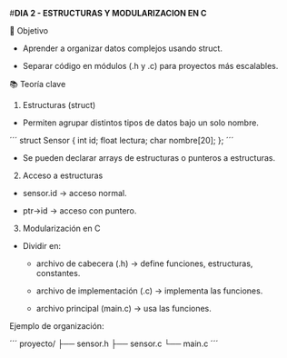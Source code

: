 #**DIA 2 - ESTRUCTURAS Y MODULARIZACION EN C**

🎯 Objetivo

* Aprender a organizar datos complejos usando struct.

* Separar código en módulos (.h y .c) para proyectos más escalables.

📚 Teoría clave

1. Estructuras (struct)

* Permiten agrupar distintos tipos de datos bajo un solo nombre.

´´´
struct Sensor {
    int id;
    float lectura;
    char nombre[20];
};
´´´

* Se pueden declarar arrays de estructuras o punteros a estructuras.

2. Acceso a estructuras

* sensor.id → acceso normal.

* ptr->id → acceso con puntero.

3. Modularización en C

* Dividir en:

	* archivo de cabecera (.h) → define funciones, estructuras, constantes.

	* archivo de implementación (.c) → implementa las funciones.

	* archivo principal (main.c) → usa las funciones.

Ejemplo de organización:

´´´
proyecto/
├── sensor.h
├── sensor.c
└── main.c
´´´
